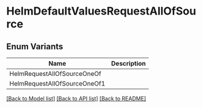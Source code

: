 # HelmDefaultValuesRequestAllOfSource

## Enum Variants

| Name | Description |
|---- | -----|
| HelmRequestAllOfSourceOneOf |  |
| HelmRequestAllOfSourceOneOf1 |  |

[[Back to Model list]](../README.md#documentation-for-models) [[Back to API list]](../README.md#documentation-for-api-endpoints) [[Back to README]](../README.md)


